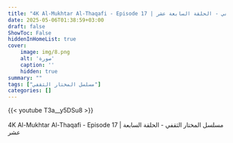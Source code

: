 ```yaml
---
title: "4K Al-Mukhtar Al-Thaqafi - Episode 17 | مسلسل المختار الثقفي - الحلقة السابعة عشر"
date: 2025-05-06T01:38:59+03:00
draft: false
ShowToc: False
hiddenInHomeList: true
cover:
    image: img/8.png
    alt: 'صورة'
    caption: ''
    hidden: true
summary: ""
tags: ["مسلسل المختار الثقفي"]
categories: []
---
```


{{< youtube T3a__y5DSu8 >}}  
<br>
4K Al-Mukhtar Al-Thaqafi - Episode 17 | مسلسل المختار الثقفي - الحلقة السابعة عشر
